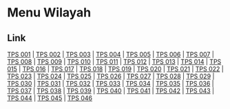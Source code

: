 # Menu Wilayah

## Link

[TPS 001](https://github.com/gigit-pemilu/pemilu-2024-92-papua-barat/tree/main/pileg-dpr/hitung-suara/sub/92-papua-barat/sub/02-manokwari/sub/12-manokwari-barat/sub/1004-amban/sub/001-tps)
 | 
[TPS 002](https://github.com/gigit-pemilu/pemilu-2024-92-papua-barat/tree/main/pileg-dpr/hitung-suara/sub/92-papua-barat/sub/02-manokwari/sub/12-manokwari-barat/sub/1004-amban/sub/002-tps)
 | 
[TPS 003](https://github.com/gigit-pemilu/pemilu-2024-92-papua-barat/tree/main/pileg-dpr/hitung-suara/sub/92-papua-barat/sub/02-manokwari/sub/12-manokwari-barat/sub/1004-amban/sub/003-tps)
 | 
[TPS 004](https://github.com/gigit-pemilu/pemilu-2024-92-papua-barat/tree/main/pileg-dpr/hitung-suara/sub/92-papua-barat/sub/02-manokwari/sub/12-manokwari-barat/sub/1004-amban/sub/004-tps)
 | 
[TPS 005](https://github.com/gigit-pemilu/pemilu-2024-92-papua-barat/tree/main/pileg-dpr/hitung-suara/sub/92-papua-barat/sub/02-manokwari/sub/12-manokwari-barat/sub/1004-amban/sub/005-tps)
 | 
[TPS 006](https://github.com/gigit-pemilu/pemilu-2024-92-papua-barat/tree/main/pileg-dpr/hitung-suara/sub/92-papua-barat/sub/02-manokwari/sub/12-manokwari-barat/sub/1004-amban/sub/006-tps)
 | 
[TPS 007](https://github.com/gigit-pemilu/pemilu-2024-92-papua-barat/tree/main/pileg-dpr/hitung-suara/sub/92-papua-barat/sub/02-manokwari/sub/12-manokwari-barat/sub/1004-amban/sub/007-tps)
 | 
[TPS 008](https://github.com/gigit-pemilu/pemilu-2024-92-papua-barat/tree/main/pileg-dpr/hitung-suara/sub/92-papua-barat/sub/02-manokwari/sub/12-manokwari-barat/sub/1004-amban/sub/008-tps)
 | 
[TPS 009](https://github.com/gigit-pemilu/pemilu-2024-92-papua-barat/tree/main/pileg-dpr/hitung-suara/sub/92-papua-barat/sub/02-manokwari/sub/12-manokwari-barat/sub/1004-amban/sub/009-tps)
 | 
[TPS 010](https://github.com/gigit-pemilu/pemilu-2024-92-papua-barat/tree/main/pileg-dpr/hitung-suara/sub/92-papua-barat/sub/02-manokwari/sub/12-manokwari-barat/sub/1004-amban/sub/010-tps)
 | 
[TPS 011](https://github.com/gigit-pemilu/pemilu-2024-92-papua-barat/tree/main/pileg-dpr/hitung-suara/sub/92-papua-barat/sub/02-manokwari/sub/12-manokwari-barat/sub/1004-amban/sub/011-tps)
 | 
[TPS 012](https://github.com/gigit-pemilu/pemilu-2024-92-papua-barat/tree/main/pileg-dpr/hitung-suara/sub/92-papua-barat/sub/02-manokwari/sub/12-manokwari-barat/sub/1004-amban/sub/012-tps)
 | 
[TPS 013](https://github.com/gigit-pemilu/pemilu-2024-92-papua-barat/tree/main/pileg-dpr/hitung-suara/sub/92-papua-barat/sub/02-manokwari/sub/12-manokwari-barat/sub/1004-amban/sub/013-tps)
 | 
[TPS 014](https://github.com/gigit-pemilu/pemilu-2024-92-papua-barat/tree/main/pileg-dpr/hitung-suara/sub/92-papua-barat/sub/02-manokwari/sub/12-manokwari-barat/sub/1004-amban/sub/014-tps)
 | 
[TPS 015](https://github.com/gigit-pemilu/pemilu-2024-92-papua-barat/tree/main/pileg-dpr/hitung-suara/sub/92-papua-barat/sub/02-manokwari/sub/12-manokwari-barat/sub/1004-amban/sub/015-tps)
 | 
[TPS 016](https://github.com/gigit-pemilu/pemilu-2024-92-papua-barat/tree/main/pileg-dpr/hitung-suara/sub/92-papua-barat/sub/02-manokwari/sub/12-manokwari-barat/sub/1004-amban/sub/016-tps)
 | 
[TPS 017](https://github.com/gigit-pemilu/pemilu-2024-92-papua-barat/tree/main/pileg-dpr/hitung-suara/sub/92-papua-barat/sub/02-manokwari/sub/12-manokwari-barat/sub/1004-amban/sub/017-tps)
 | 
[TPS 018](https://github.com/gigit-pemilu/pemilu-2024-92-papua-barat/tree/main/pileg-dpr/hitung-suara/sub/92-papua-barat/sub/02-manokwari/sub/12-manokwari-barat/sub/1004-amban/sub/018-tps)
 | 
[TPS 019](https://github.com/gigit-pemilu/pemilu-2024-92-papua-barat/tree/main/pileg-dpr/hitung-suara/sub/92-papua-barat/sub/02-manokwari/sub/12-manokwari-barat/sub/1004-amban/sub/019-tps)
 | 
[TPS 020](https://github.com/gigit-pemilu/pemilu-2024-92-papua-barat/tree/main/pileg-dpr/hitung-suara/sub/92-papua-barat/sub/02-manokwari/sub/12-manokwari-barat/sub/1004-amban/sub/020-tps)
 | 
[TPS 021](https://github.com/gigit-pemilu/pemilu-2024-92-papua-barat/tree/main/pileg-dpr/hitung-suara/sub/92-papua-barat/sub/02-manokwari/sub/12-manokwari-barat/sub/1004-amban/sub/021-tps)
 | 
[TPS 022](https://github.com/gigit-pemilu/pemilu-2024-92-papua-barat/tree/main/pileg-dpr/hitung-suara/sub/92-papua-barat/sub/02-manokwari/sub/12-manokwari-barat/sub/1004-amban/sub/022-tps)
 | 
[TPS 023](https://github.com/gigit-pemilu/pemilu-2024-92-papua-barat/tree/main/pileg-dpr/hitung-suara/sub/92-papua-barat/sub/02-manokwari/sub/12-manokwari-barat/sub/1004-amban/sub/023-tps)
 | 
[TPS 024](https://github.com/gigit-pemilu/pemilu-2024-92-papua-barat/tree/main/pileg-dpr/hitung-suara/sub/92-papua-barat/sub/02-manokwari/sub/12-manokwari-barat/sub/1004-amban/sub/024-tps)
 | 
[TPS 025](https://github.com/gigit-pemilu/pemilu-2024-92-papua-barat/tree/main/pileg-dpr/hitung-suara/sub/92-papua-barat/sub/02-manokwari/sub/12-manokwari-barat/sub/1004-amban/sub/025-tps)
 | 
[TPS 026](https://github.com/gigit-pemilu/pemilu-2024-92-papua-barat/tree/main/pileg-dpr/hitung-suara/sub/92-papua-barat/sub/02-manokwari/sub/12-manokwari-barat/sub/1004-amban/sub/026-tps)
 | 
[TPS 027](https://github.com/gigit-pemilu/pemilu-2024-92-papua-barat/tree/main/pileg-dpr/hitung-suara/sub/92-papua-barat/sub/02-manokwari/sub/12-manokwari-barat/sub/1004-amban/sub/027-tps)
 | 
[TPS 028](https://github.com/gigit-pemilu/pemilu-2024-92-papua-barat/tree/main/pileg-dpr/hitung-suara/sub/92-papua-barat/sub/02-manokwari/sub/12-manokwari-barat/sub/1004-amban/sub/028-tps)
 | 
[TPS 029](https://github.com/gigit-pemilu/pemilu-2024-92-papua-barat/tree/main/pileg-dpr/hitung-suara/sub/92-papua-barat/sub/02-manokwari/sub/12-manokwari-barat/sub/1004-amban/sub/029-tps)
 | 
[TPS 030](https://github.com/gigit-pemilu/pemilu-2024-92-papua-barat/tree/main/pileg-dpr/hitung-suara/sub/92-papua-barat/sub/02-manokwari/sub/12-manokwari-barat/sub/1004-amban/sub/030-tps)
 | 
[TPS 031](https://github.com/gigit-pemilu/pemilu-2024-92-papua-barat/tree/main/pileg-dpr/hitung-suara/sub/92-papua-barat/sub/02-manokwari/sub/12-manokwari-barat/sub/1004-amban/sub/031-tps)
 | 
[TPS 032](https://github.com/gigit-pemilu/pemilu-2024-92-papua-barat/tree/main/pileg-dpr/hitung-suara/sub/92-papua-barat/sub/02-manokwari/sub/12-manokwari-barat/sub/1004-amban/sub/032-tps)
 | 
[TPS 033](https://github.com/gigit-pemilu/pemilu-2024-92-papua-barat/tree/main/pileg-dpr/hitung-suara/sub/92-papua-barat/sub/02-manokwari/sub/12-manokwari-barat/sub/1004-amban/sub/033-tps)
 | 
[TPS 034](https://github.com/gigit-pemilu/pemilu-2024-92-papua-barat/tree/main/pileg-dpr/hitung-suara/sub/92-papua-barat/sub/02-manokwari/sub/12-manokwari-barat/sub/1004-amban/sub/034-tps)
 | 
[TPS 035](https://github.com/gigit-pemilu/pemilu-2024-92-papua-barat/tree/main/pileg-dpr/hitung-suara/sub/92-papua-barat/sub/02-manokwari/sub/12-manokwari-barat/sub/1004-amban/sub/035-tps)
 | 
[TPS 036](https://github.com/gigit-pemilu/pemilu-2024-92-papua-barat/tree/main/pileg-dpr/hitung-suara/sub/92-papua-barat/sub/02-manokwari/sub/12-manokwari-barat/sub/1004-amban/sub/036-tps)
 | 
[TPS 037](https://github.com/gigit-pemilu/pemilu-2024-92-papua-barat/tree/main/pileg-dpr/hitung-suara/sub/92-papua-barat/sub/02-manokwari/sub/12-manokwari-barat/sub/1004-amban/sub/037-tps)
 | 
[TPS 038](https://github.com/gigit-pemilu/pemilu-2024-92-papua-barat/tree/main/pileg-dpr/hitung-suara/sub/92-papua-barat/sub/02-manokwari/sub/12-manokwari-barat/sub/1004-amban/sub/038-tps)
 | 
[TPS 039](https://github.com/gigit-pemilu/pemilu-2024-92-papua-barat/tree/main/pileg-dpr/hitung-suara/sub/92-papua-barat/sub/02-manokwari/sub/12-manokwari-barat/sub/1004-amban/sub/039-tps)
 | 
[TPS 040](https://github.com/gigit-pemilu/pemilu-2024-92-papua-barat/tree/main/pileg-dpr/hitung-suara/sub/92-papua-barat/sub/02-manokwari/sub/12-manokwari-barat/sub/1004-amban/sub/040-tps)
 | 
[TPS 041](https://github.com/gigit-pemilu/pemilu-2024-92-papua-barat/tree/main/pileg-dpr/hitung-suara/sub/92-papua-barat/sub/02-manokwari/sub/12-manokwari-barat/sub/1004-amban/sub/041-tps)
 | 
[TPS 042](https://github.com/gigit-pemilu/pemilu-2024-92-papua-barat/tree/main/pileg-dpr/hitung-suara/sub/92-papua-barat/sub/02-manokwari/sub/12-manokwari-barat/sub/1004-amban/sub/042-tps)
 | 
[TPS 043](https://github.com/gigit-pemilu/pemilu-2024-92-papua-barat/tree/main/pileg-dpr/hitung-suara/sub/92-papua-barat/sub/02-manokwari/sub/12-manokwari-barat/sub/1004-amban/sub/043-tps)
 | 
[TPS 044](https://github.com/gigit-pemilu/pemilu-2024-92-papua-barat/tree/main/pileg-dpr/hitung-suara/sub/92-papua-barat/sub/02-manokwari/sub/12-manokwari-barat/sub/1004-amban/sub/044-tps)
 | 
[TPS 045](https://github.com/gigit-pemilu/pemilu-2024-92-papua-barat/tree/main/pileg-dpr/hitung-suara/sub/92-papua-barat/sub/02-manokwari/sub/12-manokwari-barat/sub/1004-amban/sub/045-tps)
 | 
[TPS 046](https://github.com/gigit-pemilu/pemilu-2024-92-papua-barat/tree/main/pileg-dpr/hitung-suara/sub/92-papua-barat/sub/02-manokwari/sub/12-manokwari-barat/sub/1004-amban/sub/046-tps)

